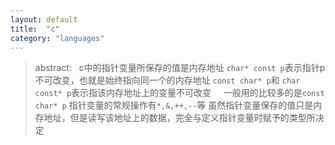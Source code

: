 ```yaml
---
layout: default
title:  "c"
category: "languages"
---
```

> abstract:
 
c中的指针变量所保存的值是内存地址
>     `char* const p`表示指针p不可改变，也就是始终指向同一个的内存地址
>     `const char* p`和 `char const* p`表示指该内存地址上的变量不可改变
>     一般用的比较多的是`const char* p`
>     指针变量的常规操作有`*,&,++,--`等
>     虽然指针变量保存的值只是内存地址，但是读写该地址上的数据，完全与定义指针变量时赋予的类型所决定
 
